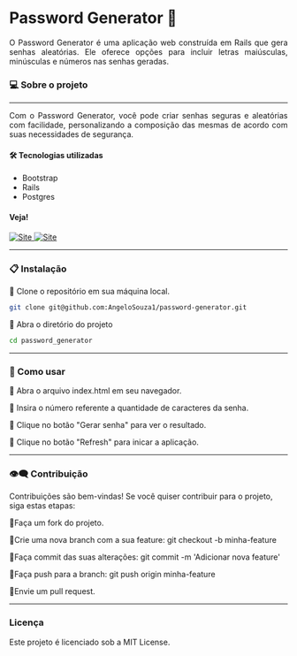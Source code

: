 # Password Generator 🔐

<div align="justify">
O Password Generator é uma aplicação web construída em Rails que gera senhas aleatórias. Ele oferece opções para incluir letras maiúsculas, minúsculas e números nas senhas geradas.

</div>

### 💻  Sobre o projeto
---
<div align="justify">
Com o Password Generator, você pode criar senhas seguras e aleatórias com facilidade, personalizando a composição das mesmas de acordo com suas necessidades de segurança.
</div>

####  🛠 Tecnologias utilizadas
- Bootstrap
- Rails
- Postgres


#### Veja!


 <a href="https://password-generator1.fly.dev/">
    <img src="https://img.shields.io/badge/ACESSO O%20SITE!-darkgreen" alt="Site">
 </a>


 <a href="https://vimeo.com/914861311/cd886f0b0e">
    <img src="https://img.shields.io/badge/VÍDEO DE FUNCIONALIDADE%20-darkblue" alt="Site">
 </a>

---

 ### 📋 Instalação

 🔹 Clone o repositório em sua máquina local.

  ```bash
git clone git@github.com:AngeloSouza1/password-generator.git
```

 🔹 Abra o diretório do projeto

  ```bash
cd password_generator
```
---
 ### 🚀 Como usar

🔹 Abra o arquivo index.html em seu navegador.

🔹 Insira o número referente a quantidade de caracteres da senha.

🔹 Clique no botão "Gerar senha" para ver o resultado.

🔹 Clique no botão "Refresh" para inicar a aplicação.

<p>

  ---
  
### 👁️‍🗨️ Contribuição

Contribuições são bem-vindas! Se você quiser contribuir para o projeto, siga estas etapas:

🔹Faça um fork do projeto.

🔹Crie uma nova branch com a sua feature: git checkout -b minha-feature

🔹Faça commit das suas alterações: git commit -m 'Adicionar nova feature'

🔹Faça push para a branch: git push origin minha-feature

🔹Envie um pull request.

---
### Licença
Este projeto é licenciado sob a MIT License.
